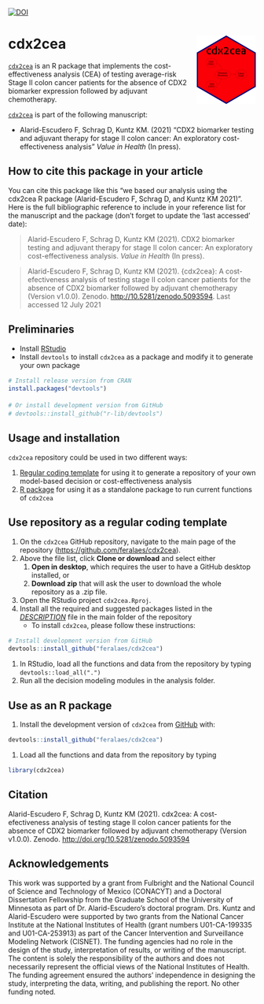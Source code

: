 
<!-- README.md is generated from README.Rmd. Please edit that file -->

[![DOI](https://zenodo.org/badge/331070175.svg)](https://zenodo.org/badge/latestdoi/331070175)

# cdx2cea <img src='man/figures/logo.png' align="right" height="139" />

<!-- <img src="docs/figs/under_const.jpeg" align="center" alt="" width="360" /> -->

[`cdx2cea`](https://github.com/feralaes/cdx2cea) is an R package that
implements the cost-effectiveness analysis (CEA) of testing average-risk
Stage II colon cancer patients for the absence of CDX2 biomarker
expression followed by adjuvant chemotherapy.
<!-- The main website of `cdx2cea` can be [found here](https://feralaes.github.io/cdx2cea/). -->

[`cdx2cea`](https://github.com/feralaes/cdx2cea) is part of the
following manuscript:

-   Alarid-Escudero F, Schrag D, Kuntz KM. (2021) “CDX2 biomarker
    testing and adjuvant therapy for stage II colon cancer: An
    exploratory cost-effectiveness analysis” *Value in Health* (In
    press).

<!-- The release that accompanies the published article has been archived in zenodo: https://zenodo.org/record/5093594#.YOyBjS1h3T8. -->

## How to cite this package in your article

You can cite this package like this “we based our analysis using the
cdx2cea R package (Alarid-Escudero F, Schrag D, and Kuntz KM 2021)”.
Here is the full bibliographic reference to include in your reference
list for the manuscript and the package (don’t forget to update the
‘last accessed’ date):

> Alarid-Escudero F, Schrag D, Kuntz KM (2021). CDX2 biomarker testing
> and adjuvant therapy for stage II colon cancer: An exploratory
> cost-effectiveness analysis. *Value in Health* (In press).

> Alarid-Escudero F, Schrag D, Kuntz KM (2021). {cdx2cea}: A
> cost-efectiveness analysis of testing stage II colon cancer patients
> for the absence of CDX2 biomarker followed by adjuvant chemotherapy
> (Version v1.0.0). Zenodo. <http://10.5281/zenodo.5093594>. Last
> accessed 12 July 2021

## Preliminaries

-   Install
    [RStudio](https://www.rstudio.com/products/rstudio/download/)
-   Install `devtools` to install `cdx2cea` as a package and modify it
    to generate your own package

``` r
# Install release version from CRAN
install.packages("devtools")

# Or install development version from GitHub
# devtools::install_github("r-lib/devtools")
```

## Usage and installation

`cdx2cea` repository could be used in two different ways:

1.  [Regular coding
    template](#use-repository-as-a-regular-coding-template) for using it
    to generate a repository of your own model-based decision or
    cost-effectiveness analysis
2.  [R package](#use-as-an-r-package) for using it as a standalone
    package to run current functions of `cdx2cea`

<!-- The main website of the package could be found in: https://feralaes.github.io/feralaes/ -->

## Use repository as a regular coding template

1.  On the `cdx2cea` GitHub repository, navigate to the main page of the
    repository (<https://github.com/feralaes/cdx2cea>).
2.  Above the file list, click **Clone or download** and select either
    1.  **Open in desktop**, which requires the user to have a GitHub
        desktop installed, or
    2.  **Download zip** that will ask the user to download the whole
        repository as a .zip file.
3.  Open the RStudio project `cdx2cea.Rproj`.
4.  Install all the required and suggested packages listed in the
    [*DESCRIPTION*](https://github.com/feralaes/cdx2cea/blob/master/DESCRIPTION)
    file in the main folder of the repository
    -   To install `cdx2cea`, please follow these instructions:

``` r
# Install development version from GitHub
devtools::install_github("feralaes/cdx2cea")
```

1.  In RStudio, load all the functions and data from the repository by
    typing `devtools::load_all(".")`
2.  Run all the decision modeling modules in the analysis folder.

## Use as an R package

1.  Install the development version of `cdx2cea` from
    [GitHub](https://github.com) with:

``` r
devtools::install_github("feralaes/cdx2cea")
```

1.  Load all the functions and data from the repository by typing

``` r
library(cdx2cea)
```

## Citation

Alarid-Escudero F, Schrag D, Kuntz KM (2021). cdx2cea: A
cost-efectiveness analysis of testing stage II colon cancer patients for
the absence of CDX2 biomarker followed by adjuvant chemotherapy (Version
v1.0.0). Zenodo. <http://doi.org/10.5281/zenodo.5093594>

## Acknowledgements

This work was supported by a grant from Fulbright and the National
Council of Science and Technology of Mexico (CONACYT) and a Doctoral
Dissertation Fellowship from the Graduate School of the University of
Minnesota as part of Dr. Alarid-Escudero’s doctoral program. Drs. Kuntz
and Alarid-Escudero were supported by two grants from the National
Cancer Institute at the National Institutes of Health (grant numbers
U01-CA-199335 and U01-CA-253913) as part of the Cancer Intervention and
Surveillance Modeling Network (CISNET). The funding agencies had no role
in the design of the study, interpretation of results, or writing of the
manuscript. The content is solely the responsibility of the authors and
does not necessarily represent the official views of the National
Institutes of Health. The funding agreement ensured the authors’
independence in designing the study, interpreting the data, writing, and
publishing the report. No other funding noted.
